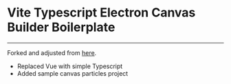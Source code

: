 # Vite Typescript Electron Canvas Builder Boilerplate

----

Forked and adjusted from [here](https://github.com/cawa-93/vite-electron-builder/).

- Replaced Vue with simple Typescript
- Added sample canvas particles project
